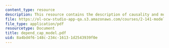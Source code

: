 ```yaml
---
content_type: resource
description: This resource contains the description of causality and model formulation.
file: https://ol-ocw-studio-app-qa.s3.amazonaws.com/courses/2-141-modeling-and-simulation-of-dynamic-systems-fall-2006/8a4bd4f6148c234c16131d2543939f0e_depend_cap_model.pdf
file_type: application/pdf
resourcetype: Document
title: depend_cap_model.pdf
uid: 8a4bd4f6-148c-234c-1613-1d2543939f0e
---
```

